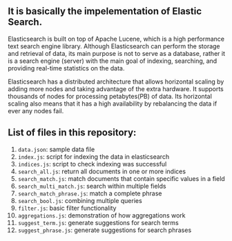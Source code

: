 ## It is basically the impelementation of Elastic Search.
Elasticsearch is built on top of Apache Lucene, which is a high performance text search engine library. Although Elasticsearch can perform the storage and retrieval of data, its main purpose is not to serve as a database, rather it is a search engine (server) with the main goal of indexing, searching, and providing real-time statistics on the data.

Elasticsearch has a distributed architecture that allows horizontal scaling by adding more nodes and taking advantage of the extra hardware. It supports thousands of nodes for processing petabytes(PB) of data. Its horizontal scaling also means that it has a high availability by rebalancing the data if ever any nodes fail.

## List of files in this repository:

1. `data.json`: sample data file
2. `index.js`: script for indexing the data in elasticsearch
3. `indices.js`: script to check indexing was successful
4. `search_all.js`: return all documents in one or more indices
5. `search_match.js`: match documents that contain specific values in a field
6. `search_multi_match.js`: search within multiple fields
7. `search_match_phrase.js`: match a complete phrase
8. `search_bool.js`: combining multiple queries
9. `filter.js`: basic filter functionality
10. `aggregations.js`: demonstration of how aggregations work
11. `suggest_term.js`: generate suggestions for search terms
12. `suggest_phrase.js`: generate suggestions for search phrases


